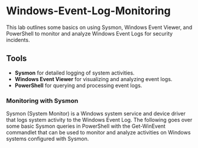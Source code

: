 # Windows-Event-Log-Monitoring

This lab outlines some basics on using Sysmon, Windows Event Viewer, and PowerShell to monitor and analyze Windows Event Logs for security incidents. 

## Tools
- **Sysmon** for detailed logging of system activities.
- **Windows Event Viewer** for visualizing and analyzing event logs.
- **PowerShell** for querying and processing event logs.

### Monitoring with Sysmon

Sysmon (System Monitor) is a Windows system service and device driver that logs system activity to the Windows Event Log. The following goes over some basic Sysmon queries in PowerShell with the Get-WinEvent commandlet that 
can be used to monitor and analyze activities on Windows systems configured with Sysmon. 


